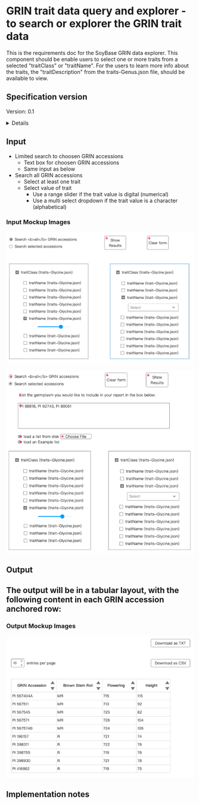 # GRIN trait data query and explorer - to search or explorer the GRIN trait data 

This is the requirements doc for the SoyBase GRIN data explorer. This component should be enable users to select one or more traits from a selected "traitClass" or "traitName". For the users to learn more info about the traits, the "traitDescription" from the traits-Genus.json file, should be available to view.

## Specification version
Version: 0.1

<details>
This specification was completed in late December 2024 and was initally designed for a single species. 
Currently all 
</details>

## Input
  - Limited search to choosen GRIN accessions
    - Text box for choosen GRIN accessions
    - Same input as below
  - Search all GRIN accessions
    - Select at least one trait
    - Select value of trait
      - Use a range slider if the trait value is digital (numerical)
      - Use a multi select dropdown if the trait value is a character (alphabetical)

### Input Mockup Images
![GRIN Explorer ALL accessions](https://github.com/legumeinfo/website-ui-specs/blob/GRIN-data-explorer/grin-data-explorer/GRIN_Explorer_all_accessions.png "Search all accessions")

![GRIN Explorer SELECTED accessions](https://github.com/legumeinfo/website-ui-specs/blob/GRIN-data-explorer/grin-data-explorer/GRIN_Explorer_selected_acessions.png "Search selected accessions")

## Output
The output will be in a tabular layout, with the following content in each GRIN accession anchored row:
  - 


### Output Mockup Images
![GRIN Explorer output](https://github.com/legumeinfo/website-ui-specs/blob/GRIN-data-explorer/grin-data-explorer/GRIN_Explorer_output.png "GRIN Data Explorer Results Table")

## Implementation notes








